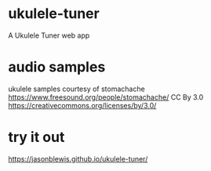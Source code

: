 # ukulele-tuner
A Ukulele Tuner web app
# audio samples 
ukulele samples courtesy of stomachache
https://www.freesound.org/people/stomachache/
CC By 3.0
https://creativecommons.org/licenses/by/3.0/

# try it out
https://jasonblewis.github.io/ukulele-tuner/


